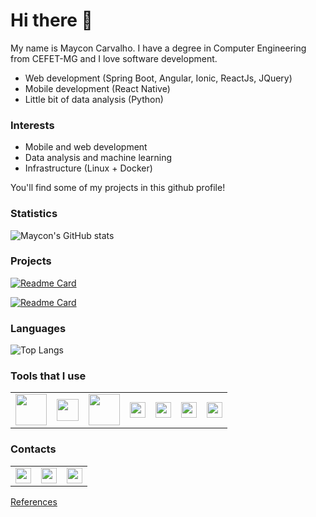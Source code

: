 # Hi there 👋 

My name is Maycon Carvalho. I have a degree in Computer Engineering from CEFET-MG and I love software development.

* Web development (Spring Boot, Angular, Ionic, ReactJs, JQuery)
* Mobile development (React Native)
* Little bit of data analysis (Python)

### Interests

* Mobile and web development
* Data analysis and machine learning
* Infrastructure (Linux + Docker)

You'll find some of my projects in this github profile!

### Statistics

![Maycon's GitHub stats](https://github-readme-stats.vercel.app/api?username=mayconCarvalho&theme=github_dark_dimmed&show_icons=true)

### Projects

[![Readme Card](https://github-readme-stats.vercel.app/api/pin/?username=mayconCarvalho&repo=curso-spring-ionic-frontend&theme=github_dark_dimmed)](https://github.com/MayconCarvalho/curso-spring-ionic-frontend)

[![Readme Card](https://github-readme-stats.vercel.app/api/pin/?username=mayconCarvalho&repo=curso-spring-ionic-backend&theme=github_dark_dimmed)](https://github.com/MayconCarvalho/curso-spring-ionic-backend)

### Languages

![Top Langs](https://github-readme-stats.vercel.app/api/top-langs/?username=mayconCarvalho&layout=compact&theme=github_dark_dimmed)

### Tools that I use

<table border="0">
    <tr>
        <td>
            <a href='https://github.com/spring-projects/spring-boot' title='Spring boot'>
                <img width=50 src='https://avatars.githubusercontent.com/u/317776?s=48&v=4'>
            </a>
        </td>
        <td>
            <a href='https://github.com/angular/angular' title='Angular'>
                <img width=35 src='https://avatars.githubusercontent.com/u/139426?s=48&v=4'>
            </a>
        </td>
        <td>
            <a href='https://github.com/facebook/react-native' title='React Native'>
                <img width=50 src='https://upload.wikimedia.org/wikipedia/commons/a/a7/React-icon.svg'>
            </a>
        </td>
        <td>
            <a href='https://github.com/openjdk/jdk' title='Java'>
                <img width=25 src='https://upload.wikimedia.org/wikipedia/en/3/30/Java_programming_language_logo.svg'>
            </a>
        </td>
        <td>
            <a href='https://github.com/microsoft/  TypeScript' title='Typescript'>
                <img width=25 src='https://upload.wikimedia.org/wikipedia/commons/4/4c/Typescript_logo_2020.svg'>
            </a>
        </td>
        <td>
            <a href='https://github.com/python/cpython' title='Python'>
                <img width=25 src='https://upload.wikimedia.org/wikipedia/commons/c/c3/Python-logo-notext.svg'>
            </a>
        </td>
        <td>
            <a href='https://github.com/microsoft/vscode' title='VScode'>
                <img width=25 src='https://upload.wikimedia.org/wikipedia/commons/thumb/9/9a/Visual_Studio_Code_1.35_icon.svg/800px-Visual_Studio_Code_1.35_icon.svg.png'>
            </a>
        </td>
    </tr>
</table>


### Contacts

<table  border="0">
    <tr>
        <td>
            <a href='https://t.me/MayconArthuso' title='Telegram'>
                <img width=25 src="https://upload.wikimedia.org/wikipedia/commons/8/82/Telegram_logo.svg">
            </a>
        </td>
        <td>
            <a href='https://www.linkedin.com/in/maycon-carvalho/' title='Linkedin'>
                <img width=25 src="https://upload.wikimedia.org/wikipedia/commons/c/ca/LinkedIn_logo_initials.png">
            </a>
        </td>
        <td>
            <a href='https://gitlab.com/MayconCarvalho' title='Gitlab'>
                <img width=25 src="https://upload.wikimedia.org/wikipedia/commons/e/e1/GitLab_logo.svg">
            </a>
        </td>
    </tr>
</table>

[References](https://github.com/anuraghazra/github-readme-stats/blob/master/docs/readme_pt-BR.md)

